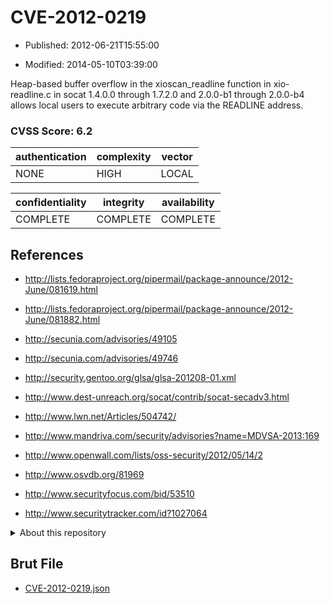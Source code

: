 # CVE-2012-0219

- Published: 2012-06-21T15:55:00

- Modified: 2014-05-10T03:39:00

Heap-based buffer overflow in the xioscan_readline function in xio-readline.c in socat 1.4.0.0 through 1.7.2.0 and 2.0.0-b1 through 2.0.0-b4 allows local users to execute arbitrary code via the READLINE address.

### CVSS Score: **6.2**

| authentication | complexity | vector |
| --- | --- | --- |
| NONE | HIGH | LOCAL |

| confidentiality | integrity | availability |
| --- | --- | --- |
| COMPLETE | COMPLETE | COMPLETE |

## References

* http://lists.fedoraproject.org/pipermail/package-announce/2012-June/081619.html

* http://lists.fedoraproject.org/pipermail/package-announce/2012-June/081882.html

* http://secunia.com/advisories/49105

* http://secunia.com/advisories/49746

* http://security.gentoo.org/glsa/glsa-201208-01.xml

* http://www.dest-unreach.org/socat/contrib/socat-secadv3.html

* http://www.lwn.net/Articles/504742/

* http://www.mandriva.com/security/advisories?name=MDVSA-2013:169

* http://www.openwall.com/lists/oss-security/2012/05/14/2

* http://www.osvdb.org/81969

* http://www.securityfocus.com/bid/53510

* http://www.securitytracker.com/id?1027064

<details>
<summary>About this repository</summary> 

  This repository is part of the project [Live Hack CVE](https://github.com/Live-Hack-CVE). Main website can be found [www.live-hack.org](https://www.live-hack.org) 
  
  Made by [Sn0wAlice](https://github.com/Sn0wAlice) for the people that care about security and need to have a feed of the latest CVEs. Hope you enjoy it, don't forget to star the repo and follow me on [Twitter](https://twitter.com/Sn0wAlice) and [Github](https://github.com/Sn0wAlice). And that is my [personnal website](https://www.alice-snow.me/)

  - [Home Page](https://github.com/Live-Hack-CVE)
  - [Framework](https://github.com/Live-Hack-CVE/cve-framework)
  - [CVE database](https://github.com/Live-Hack-CVE/full_database)
  - [Changelog](https://github.com/Live-Hack-CVE/Changelog)
</details>

## Brut File

* [CVE-2012-0219.json](https://raw.githubusercontent.com/Live-Hack-CVE/full_database/main/cves/2012/CVE-2012-0219.json)

